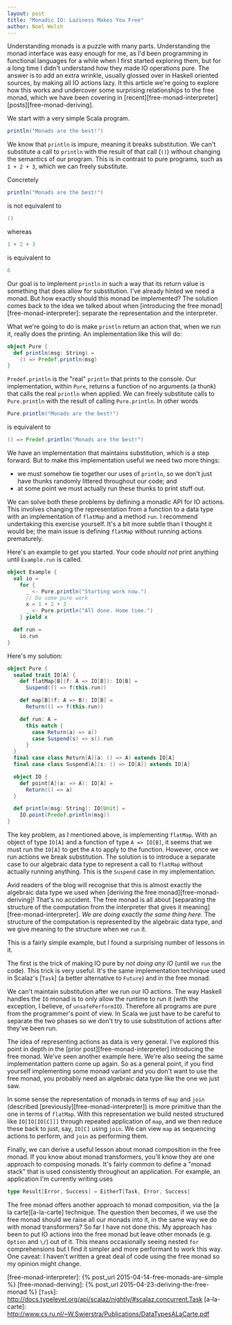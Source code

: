```yaml
---
layout: post
title: "Monadic IO: Laziness Makes You Free"
author: Noel Welsh
---
```


Understanding monads is a puzzle with many parts. Understanding the monad interface was easy enough for me, as I'd been programming in functional languages for a while when I first started exploring them, but for a long time I didn't understand how they made IO operations pure. The answer is to add an extra wrinkle, usually glossed over in Haskell oriented sources, by making all IO actions lazy. It this article we're going to explore how this works and undercover some surprising relationships to the free monad, which we have been covering in [recent][free-monad-interpreter] [posts][free-monad-deriving].

<!-- break -->

We start with a very simple Scala program.

~~~ scala
println("Monads are the best!")
~~~

We know that `println` is impure, meaning it breaks substitution. We can't substitute a call to `println` with the result of that call (`()`) without changing the semantics of our program. This is in contrast to pure programs, such as `1 + 2 + 3`, which we can freely substitute.

Concretely

~~~ scala
println("Monads are the best!")
~~~

is not equivalent to

~~~ scala
()
~~~

whereas

~~~ scala
1 + 2 + 3
~~~

is equivalent to

~~~ scala
6
~~~

Our goal is to implement `println` in such a way that its return value is something that does allow for substitution. I've already hinted we need a monad. But how exactly should this monad be implemented? The solution comes back to the idea we talked about when [introducing the free monad][free-monad-interpreter]: separate the representation and the interpreter.

What we're going to do is make `println` return an action that, when we run it, really does the printing. An implementation like this will do:

~~~ scala
object Pure {
  def println(msg: String) =
    () => Predef.println(msg)
}
~~~

`Predef.println` is the "real" `println` that prints to the console. Our implementation, within `Pure`, returns a function of no arguments (a thunk) that calls the real `println` when applied. We can freely substitute calls to `Pure.println` with the result of calling `Pure.println`. In other words

~~~ scala
Pure.println("Monads are the best!")
~~~

is equivalent to

~~~ scala
() => Predef.println("Monads are the best!")
~~~

We have an implementation that maintains substitution, which is a step forward. But to make this implementation useful we need two more things: 

- we must somehow tie together our uses of `println`, so we don't just have thunks randomly littered throughout our code; and
- at some point we must actually run these thunks to print stuff out.

We can solve both these problems by defining a monadic API for IO actions. This involves changing the representation from a function to a data type with an implementation of `flatMap` and a method `run`. I recommend undertaking this exercise yourself. It's a bit more subtle than I thought it would be; the main issue is defining `flatMap` without running actions prematurely.

Here's an example to get you started. Your code *should not* print anything until `Example.run` is called.

~~~ scala
object Example {
  val io =
    for {
      _ <- Pure.println("Starting work now.")
      // Do some pure work
      x = 1 + 2 + 3
      _ <- Pure.println("All done. Home time.")
    } yield x

  def run =
    io.run
}
~~~

Here's my solution:

~~~ scala
object Pure {
  sealed trait IO[A] {
    def flatMap[B](f: A => IO[B]): IO[B] =
      Suspend(() => f(this.run))

    def map[B](f: A => B): IO[B] =
      Return(() => f(this.run))

    def run: A =
      this match {
        case Return(a) => a()
        case Suspend(s) => s().run
      }
  }
  final case class Return[A](a: () => A) extends IO[A] 
  final case class Suspend[A](s: () => IO[A]) extends IO[A]

  object IO {
    def point[A](a: => A): IO[A] =
      Return(() => a)
  } 

  def println(msg: String): IO[Unit] =
    IO.point(Predef.println(msg))
}
~~~


The key problem, as I mentioned above, is implementing `flatMap`. With an object of type `IO[A]` and a function of type `A => IO[B]`, it seems that we must run the `IO[A]` to get the `A` to apply to the function. However, once we run actions we break substitution. The solution is to introduce a separate case to our algebraic data type to represent a call to `flatMap` without actually running anything. This is the `Suspend` case in my implementation.

Avid readers of the blog will recognise that this is almost exactly the algebraic data type we used when [deriving the free monad][free-monad-deriving]! That's no accident. The free monad is all about [separating the structure of the computation from the interpreter that gives it meaning][free-monad-interpreter]. *We are doing exactly the same thing here.* The structure of the computation is represented by the algebraic data type, and we give meaning to the structure when we `run` it.

This is a fairly simple example, but I found a surprising number of lessons in it.

The first is the trick of making IO pure by *not doing any IO* (until we `run` the code). This trick is very useful. It's the same implementation technique used in Scalaz's [`Task`] (a better alternative to `Future`) and in the free monad.

We can't maintain substitution after we run our IO actions. The way Haskell handles the `IO` monad is to only allow the runtime to run it (with the exception, I believe, of `unsafePerformIO`). Therefore all programs are pure from the programmer's point of view. In Scala we just have to be careful to separate the two phases so we don't try to use substitution of actions after they've been run.

The idea of representing actions as data is very general. I've explored this point in depth in the [prior post][free-monad-interpreter] introducing the free monad. We've seen another example here. We're also seeing the same implementation pattern come up again. So as a general point, if you find yourself implementing some monad variant and you don't want to use the free monad, you probably need an algebraic data type like the one we just saw.

In some sense the representation of monads in terms of `map` and `join` (described [previously][free-monad-interpreter]) is more primitive than the one in terms of `flatMap`. With this representation we build nested structured like `IO[IO[IO[C]]]` through repeated application of `map`, and we then reduce these back to just, say, `IO[C]` using `join`. We can view `map` as sequencing actions to perform, and `join` as performing them. 

Finally, we can derive a useful lesson about monad composition in the free monad. If you know about monad transformers, you'll know they are one approach to composing monads. It's fairly common to define a "monad stack" that is used consistently throughout an application. For example, an application I'm currently writing uses

~~~ scala
type Result[Error, Success] = EitherT[Task, Error, Success]
~~~

The free monad offers another approach to monad composition, via the [a la carte][a-la-carte] technique. The question then becomes, if we use the free monad should we raise all our monads into it, in the same way we do with monad transformers? So far I have not done this. My approach has been to put IO actions into the free monad but leave other monads (e.g. `Option` and `\/`) out of it. This means occasionally seeing nested `for` comprehensions but I find it simpler and more performant to work this way. One caveat: I haven't written a great deal of code using the free monad so my opinion might change.

[free-monad-interpreter]: {% post_url 2015-04-14-free-monads-are-simple %}
[free-monad-deriving]: {% post_url 2015-04-23-deriving-the-free-monad %}
[`Task`]: http://docs.typelevel.org/api/scalaz/nightly/#scalaz.concurrent.Task
[a-la-carte]: http://www.cs.ru.nl/~W.Swierstra/Publications/DataTypesALaCarte.pdf

